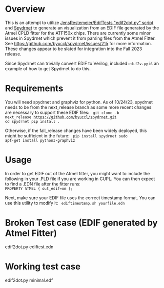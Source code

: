 # Overview
This is an attempt to utilize <a href="https://github.com/JensRestemeier/EdifTests">JensRestemeier/EdifTests "edif2dot.py" script</a> and <a href="https://byuccl.github.io/spydrnet/">Spydrnet</a> to generate an visualization from an EDIF file generated by the Atmel CPLD fitter for the ATF150x chips.
There are currently some minor issues in Spydrnet which prevent it from parsing files from the Atmel Fitter. See https://github.com/byuccl/spydrnet/issues/215 for more information. These changes appear to be slated for integration into the Fall 2023 release.

Since Spydrnet can trivially convert EDIF to Verilog, included <code>edif2v.py</code> is an example of how to get Spydrnet to do this.

# Requirements
You will need spydrnet and graphviz for python. As of 10/24/23, spydrnet needs to be from the next_release branch as some more recent changes are necessary to support these EDIF files:
<code>
git clone -b next_release https://github.com/byuccl/spydrnet.git
cd spydrnet
pip install .
</code>

Otherwise, if the fall_release changes have been widely deployed, this might be sufficient in the future:
<code>
pip install spydrnet
sudo apt-get install python3-graphviz
</code>

# Usage
In order to get EDIF out of the Atmel fitter, you might want to include the following in your .PLD file if you are working in CUPL. You can then expect to find a .EDN file after the fitter runs:
<code>
PROPERTY ATMEL { out_edif=on };
</code>


Next, make sure your EDIF file uses the correct timestamp format. You can use this utility to modify it:
<code>
ediftimestamp.sh yourfile.edn
</code>

# Broken Test case (EDIF generated by Atmel Fitter)
edif2dot.py ediftest.edn

# Working test case
edif2dot.py minimal.edf